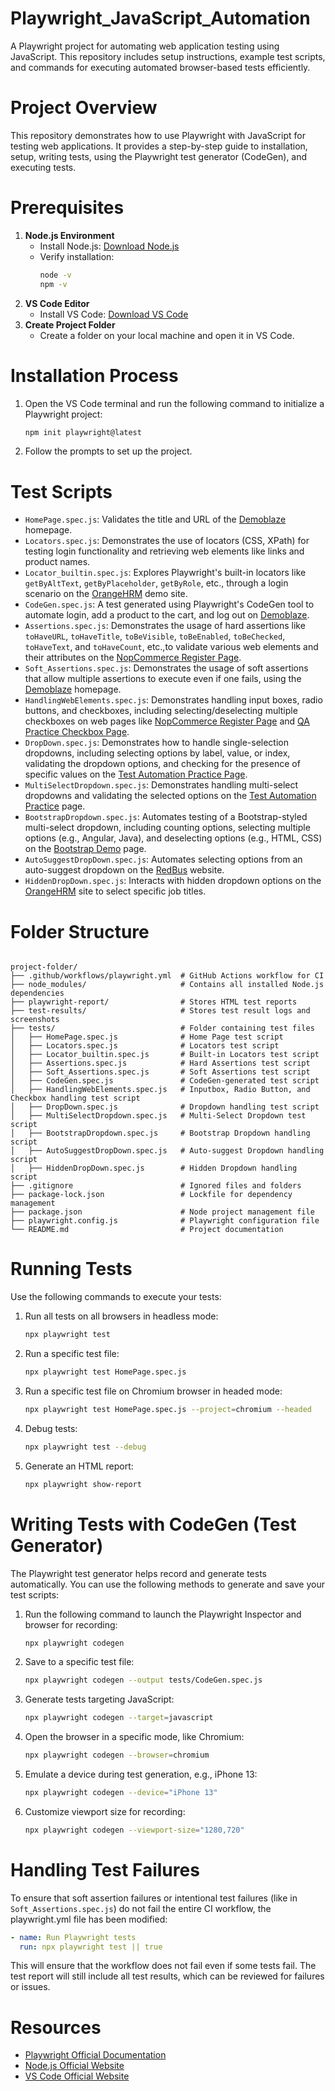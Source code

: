 # Playwright_JavaScript_Automation
A Playwright project for automating web application testing using JavaScript. This repository includes setup instructions, example test scripts, and commands for executing automated browser-based tests efficiently.

# Project Overview
This repository demonstrates how to use Playwright with JavaScript for testing web applications. It provides a step-by-step guide to installation, setup, writing tests, using the Playwright test generator (CodeGen), and executing tests.

# Prerequisites
1. **Node.js Environment**
   - Install Node.js: [Download Node.js](https://nodejs.org/en)
   - Verify installation:
     ```bash
     node -v
     npm -v
     ```
2. **VS Code Editor**
   - Install VS Code: [Download VS Code](https://code.visualstudio.com/download)
3. **Create Project Folder**
   - Create a folder on your local machine and open it in VS Code.

# Installation Process
1. Open the VS Code terminal and run the following command to initialize a Playwright project:
   ```bash
   npm init playwright@latest
   ```
2. Follow the prompts to set up the project.

# Test Scripts
- `HomePage.spec.js`: Validates the title and URL of the [Demoblaze](https://www.demoblaze.com/index.html) homepage.
- `Locators.spec.js`: Demonstrates the use of locators (CSS, XPath) for testing login functionality and retrieving web elements like links and product names.
- `Locator_builtin.spec.js`: Explores Playwright's built-in locators like `getByAltText`, `getByPlaceholder`, `getByRole`, etc., through a login scenario on the [OrangeHRM](https://opensource-demo.orangehrmlive.com/web/index.php/auth/login) demo site.
- `CodeGen.spec.js`: A test generated using Playwright's CodeGen tool to automate login, add a product to the cart, and log out on [Demoblaze](https://www.demoblaze.com/index.html).
- `Assertions.spec.js`: Demonstrates the usage of hard assertions like `toHaveURL`, `toHaveTitle`, `toBeVisible`, `toBeEnabled`, `toBeChecked`, `toHaveText`, and `toHaveCount`, etc.,to validate various web elements and their attributes on the [NopCommerce Register Page](https://demo.nopcommerce.com/register).
- `Soft_Assertions.spec.js`: Demonstrates the usage of soft assertions that allow multiple assertions to execute even if one fails, using the [Demoblaze](https://www.demoblaze.com/index.html) homepage.
- `HandlingWebElements.spec.js`: Demonstrates handling input boxes, radio buttons, and checkboxes, including selecting/deselecting multiple checkboxes on web pages like [NopCommerce Register Page](https://demo.nopcommerce.com/register) and [QA Practice Checkbox Page](https://www.qa-practice.com/elements/checkbox/mult_checkbox).
- `DropDown.spec.js`: Demonstrates how to handle single-selection dropdowns, including selecting options by label, value, or index, validating the dropdown options, and checking for the presence of specific values on the [Test Automation Practice Page](https://testautomationpractice.blogspot.com/).
- `MultiSelectDropdown.spec.js`: Demonstrates handling multi-select dropdowns and validating the selected options on the [Test Automation Practice](https://testautomationpractice.blogspot.com/) page.
- `BootstrapDropdown.spec.js`: Automates testing of a Bootstrap-styled multi-select dropdown, including counting options, selecting multiple options (e.g., Angular, Java), and deselecting options (e.g., HTML, CSS) on the [Bootstrap Demo](https://www.jquery-az.com/boots/demo.php?ex=63.0_2) page.
- `AutoSuggestDropDown.spec.js`: Automates selecting options from an auto-suggest dropdown on the [RedBus](https://www.redbus.in/) website.
- `HiddenDropDown.spec.js`: Interacts with hidden dropdown options on the [OrangeHRM](https://opensource-demo.orangehrmlive.com/web/index.php/auth/login) site to select specific job titles.


# Folder Structure

```

project-folder/  
├── .github/workflows/playwright.yml  # GitHub Actions workflow for CI  
├── node_modules/                     # Contains all installed Node.js dependencies  
├── playwright-report/                # Stores HTML test reports  
├── test-results/                     # Stores test result logs and screenshots  
├── tests/                            # Folder containing test files  
│   ├── HomePage.spec.js              # Home Page test script  
│   ├── Locators.spec.js              # Locators test script  
│   ├── Locator_builtin.spec.js       # Built-in Locators test script  
│   ├── Assertions.spec.js            # Hard Assertions test script  
│   ├── Soft_Assertions.spec.js       # Soft Assertions test script  
│   ├── CodeGen.spec.js               # CodeGen-generated test script  
│   ├── HandlingWebElements.spec.js   # Inputbox, Radio Button, and Checkbox handling test script  
│   ├── DropDown.spec.js              # Dropdown handling test script  
│   ├── MultiSelectDropdown.spec.js   # Multi-Select Dropdown test script  
│   ├── BootstrapDropdown.spec.js     # Bootstrap Dropdown handling script  
│   ├── AutoSuggestDropDown.spec.js   # Auto-suggest Dropdown handling script  
│   ├── HiddenDropDown.spec.js        # Hidden Dropdown handling script  
├── .gitignore                        # Ignored files and folders  
├── package-lock.json                 # Lockfile for dependency management  
├── package.json                      # Node project management file  
├── playwright.config.js              # Playwright configuration file  
└── README.md                         # Project documentation

```

# Running Tests
Use the following commands to execute your tests:
1. Run all tests on all browsers in headless mode:
   ```bash
   npx playwright test
   ```
2. Run a specific test file:
   ```bash
   npx playwright test HomePage.spec.js
   ```
3. Run a specific test file on Chromium browser in headed mode:
   ```bash
   npx playwright test HomePage.spec.js --project=chromium --headed
   ```
4. Debug tests:
   ```bash
   npx playwright test --debug
   ```
5. Generate an HTML report:
   ```bash
   npx playwright show-report
   ```

# Writing Tests with CodeGen (Test Generator)
The Playwright test generator helps record and generate tests automatically. You can use the following methods to generate and save your test scripts:
1. Run the following command to launch the Playwright Inspector and browser for recording:
   ```bash
   npx playwright codegen 
   ```
2. Save to a specific test file:
   ```bash
   npx playwright codegen --output tests/CodeGen.spec.js  
   ```
3. Generate tests targeting JavaScript:
   ```bash
   npx playwright codegen --target=javascript    
   ```
4. Open the browser in a specific mode, like Chromium:
   ```bash
   npx playwright codegen --browser=chromium      
   ```
5. Emulate a device during test generation, e.g., iPhone 13:
   ```bash
   npx playwright codegen --device="iPhone 13"      
   ```
6. Customize viewport size for recording:
   ```bash
   npx playwright codegen --viewport-size="1280,720"        
   ```

# Handling Test Failures
To ensure that soft assertion failures or intentional test failures (like in `Soft_Assertions.spec.js`) do not fail the entire CI workflow, the playwright.yml file has been modified:
   ```yaml
   - name: Run Playwright tests
     run: npx playwright test || true
   ```
This will ensure that the workflow does not fail even if some tests fail. The test report will still include all test results, which can be reviewed for failures or issues.

# Resources
- [Playwright Official Documentation](https://playwright.dev/)
- [Node.js Official Website](https://nodejs.org/en)
- [VS Code Official Website](https://code.visualstudio.com/)